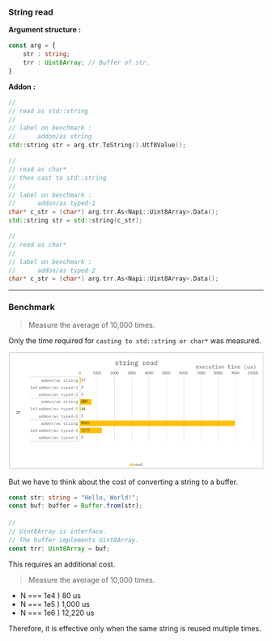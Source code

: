 ### String read

**Argument structure :**

```ts
const arg = {
    str : string;
    trr : Uint8Array; // Buffer of str.
}
```

**Addon :**

```cpp
//
// read as std::string
//
// label on benchmark :
//      addon/as string
std::string str = arg.str.ToString().Utf8Value();
```

```cpp
//
// read as char*
// then cast to std::string
//
// label on benchmark :
//      addon/as typed-1
char* c_str = (char*) arg.trr.As<Napi::Uint8Array>.Data();
std::string str = std::string(c_str);
```

```cpp
//
// read as char*
//
// label on benchmark :
//      addon/as typed-2
char* c_str = (char*) arg.trr.As<Napi::Uint8Array>.Data();
```

---

### Benchmark

> Measure the average of 10,000 times.

Only the time required for `casting to std::string or char*` was measured.

![](./resource/benchmark.png)

But we have to think about the cost of converting a string to a buffer.

```ts
const str: string = "Hello, World!";
const buf: buffer = Buffer.from(str);

//
// Uint8Array is interface.
// The buffer implements Uint8Array.
const trr: Uint8Array = buf;
```

This requires an additional cost.

> Measure the average of 10,000 times.

-   N === 1e4 ) 80 us
-   N === 1e5 ) 1,000 us
-   N === 1e6 ) 12,220 us

Therefore, it is effective only when the same string is reused multiple times.
